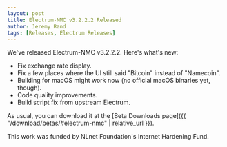 ```yaml
---
layout: post
title: Electrum-NMC v3.2.2.2 Released
author: Jeremy Rand
tags: [Releases, Electrum Releases]
---
```


We've released Electrum-NMC v3.2.2.2.  Here's what's new:

* Fix exchange rate display.
* Fix a few places where the UI still said "Bitcoin" instead of "Namecoin".
* Building for macOS might work now (no official macOS binaries yet, though).
* Code quality improvements.
* Build script fix from upstream Electrum.

As usual, you can download it at the [Beta Downloads page]({{ "/download/betas/#electrum-nmc" | relative_url }}).

This work was funded by NLnet Foundation's Internet Hardening Fund.
